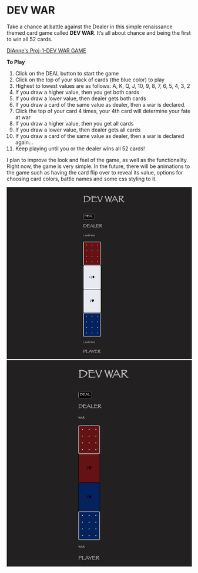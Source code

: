 # DEV WAR

Take a chance at battle against the Dealer in this simple renaissance themed card game called **DEV WAR**. It’s all about chance and being the first to win all 52 cards. 

[DiAnne's Proj-1-DEV WAR GAME](https://ditabu.github.io/project-1-devwar)

**To Play**
1. Click on the DEAL button to start the game
2. Click on the top of your stack of cards (the blue color) to play
3. Highest to lowest values are as follows: A, K, Q, J, 10, 9, 8, 7, 6, 5, 4, 3, 2
4. If you draw a higher value, then you get both cards
5. If you draw a lower value, then dealer gets both cards
6. If you draw a card of the same value as dealer, then a war is declared. 
7. Click the top of your card 4 times, your 4th card will determine your fate at war
8. If you draw a higher value, then you get all cards
9. If you draw a lower value, then dealer gets all cards
10. If you draw a card of the same value as dealer, then a war is declared again...
11. Keep playing until you or the dealer wins all 52 cards! 

I plan to improve the look and feel of the game, as well as the functionality. Right now, the game is very simple. In the future, there will be animations to the game such as having the card flip over to reveal its value, options for choosing card colors, battle names and some css styling to it.

![alt text](devwargame.jpg)
![alt text](devatwar.jpg)